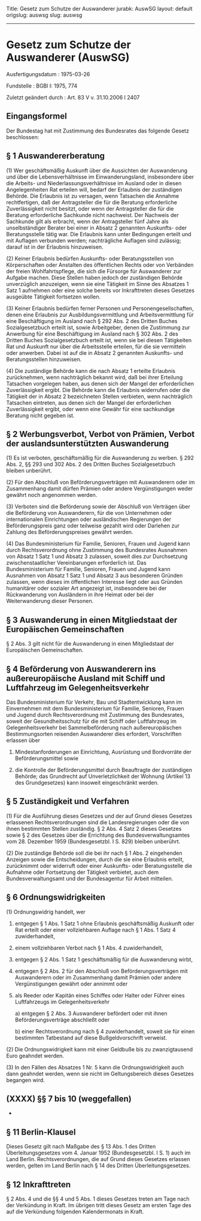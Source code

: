 Title: Gesetz zum Schutze der Auswanderer
jurabk: AuswSG
layout: default
origslug: auswsg
slug: auswsg

---

# Gesetz zum Schutze der Auswanderer (AuswSG)

Ausfertigungsdatum
:   1975-03-26

Fundstelle
:   BGBl I: 1975, 774

Zuletzt geändert durch
:   Art. 83 V v. 31.10.2006 I 2407


## Eingangsformel

Der Bundestag hat mit Zustimmung des Bundesrates das folgende Gesetz
beschlossen:


## § 1 Auswandererberatung

(1) Wer geschäftsmäßig Auskunft über die Aussichten der Auswanderung
und über die Lebensverhältnisse im Einwanderungsland, insbesondere
über die Arbeits- und Niederlassungsverhältnisse im Ausland oder in
diesen Angelegenheiten Rat erteilen will, bedarf der Erlaubnis der
zuständigen Behörde. Die Erlaubnis ist zu versagen, wenn Tatsachen die
Annahme rechtfertigen, daß der Antragsteller die für die Beratung
erforderliche Zuverlässigkeit nicht besitzt, oder wenn der
Antragsteller die für die Beratung erforderliche Sachkunde nicht
nachweist. Der Nachweis der Sachkunde gilt als erbracht, wenn der
Antragsteller fünf Jahre als unselbständiger Berater bei einer in
Absatz 2 genannten Auskunfts- oder Beratungsstelle tätig war. Die
Erlaubnis kann unter Bedingungen erteilt und mit Auflagen verbunden
werden; nachträgliche Auflagen sind zulässig; darauf ist in der
Erlaubnis hinzuweisen.

(2) Keiner Erlaubnis bedürfen Auskunfts- oder Beratungsstellen von
Körperschaften oder Anstalten des öffentlichen Rechts oder von
Verbänden der freien Wohlfahrtspflege, die sich die Fürsorge für
Auswanderer zur Aufgabe machen. Diese Stellen haben jedoch der
zuständigen Behörde unverzüglich anzuzeigen, wenn sie eine Tätigkeit
im Sinne des Absatzes 1 Satz 1 aufnehmen oder eine solche bereits vor
Inkrafttreten dieses Gesetzes ausgeübte Tätigkeit fortsetzen wollen.

(3) Keiner Erlaubnis bedürfen ferner Personen und
Personengesellschaften, denen eine Erlaubnis zur
Ausbildungsvermittlung und Arbeitsvermittlung für eine Beschäftigung
im Ausland nach § 292 Abs. 2 des Dritten Buches Sozialgesetzbuch
erteilt ist, sowie Arbeitgeber, denen die Zustimmung zur Anwerbung für
eine Beschäftigung im Ausland nach § 302 Abs. 2 des Dritten Buches
Sozialgesetzbuch erteilt ist, wenn sie bei diesen Tätigkeiten Rat und
Auskunft nur über die Arbeitsstelle erteilen, für die sie vermitteln
oder anwerben. Dabei ist auf die in Absatz 2 genannten Auskunfts- und
Beratungsstellen hinzuweisen.

(4) Die zuständige Behörde kann die nach Absatz 1 erteilte Erlaubnis
zurücknehmen, wenn nachträglich bekannt wird, daß bei ihrer Erteilung
Tatsachen vorgelegen haben, aus denen sich der Mangel der
erforderlichen Zuverlässigkeit ergibt. Die Behörde kann die Erlaubnis
widerrufen oder die Tätigkeit der in Absatz 2 bezeichneten Stellen
verbieten, wenn nachträglich Tatsachen eintreten, aus denen sich der
Mangel der erforderlichen Zuverlässigkeit ergibt, oder wenn eine
Gewähr für eine sachkundige Beratung nicht gegeben ist.


## § 2 Werbungsverbot, Verbot von Prämien, Verbot der auslandsunterstützten Auswanderung

(1) Es ist verboten, geschäftsmäßig für die Auswanderung zu werben. §
292 Abs. 2, §§ 293 und 302 Abs. 2 des Dritten Buches Sozialgesetzbuch
bleiben unberührt.

(2) Für den Abschluß von Beförderungsverträgen mit Auswanderern oder
im Zusammenhang damit dürfen Prämien oder andere Vergünstigungen weder
gewährt noch angenommen werden.

(3) Verboten sind die Beförderung sowie der Abschluß von Verträgen
über die Beförderung von Auswanderern, für die von Unternehmen oder
internationalen Einrichtungen oder ausländischen Regierungen der
Beförderungspreis ganz oder teilweise gezahlt wird oder Darlehen zur
Zahlung des Beförderungspreises gewährt werden.

(4) Das Bundesministerium für Familie, Senioren, Frauen und Jugend
kann durch Rechtsverordnung ohne Zustimmung des Bundesrates Ausnahmen
von Absatz 1 Satz 1 und Absatz 3 zulassen, soweit dies zur
Durchsetzung zwischenstaatlicher Vereinbarungen erforderlich ist. Das
Bundesministerium für Familie, Senioren, Frauen und Jugend kann
Ausnahmen von Absatz 1 Satz 1 und Absatz 3 aus besonderen Gründen
zulassen, wenn dieses im öffentlichen Interesse liegt oder aus Gründen
humanitärer oder sozialer Art angezeigt ist, insbesondere bei der
Rückwanderung von Ausländern in ihre Heimat oder bei der
Weiterwanderung dieser Personen.


## § 3 Auswanderung in einen Mitgliedstaat der Europäischen Gemeinschaften

§ 2 Abs. 3 gilt nicht für die Auswanderung in einen Mitgliedstaat der
Europäischen Gemeinschaften.


## § 4 Beförderung von Auswanderern ins außereuropäische Ausland mit Schiff und Luftfahrzeug im Gelegenheitsverkehr

Das Bundesministerium für Verkehr, Bau und Stadtentwicklung kann im
Einvernehmen mit dem Bundesministerium für Familie, Senioren, Frauen
und Jugend durch Rechtsverordnung mit Zustimmung des Bundesrates,
soweit der Gesundheitsschutz für die mit Schiff oder Luftfahrzeug im
Gelegenheitsverkehr bei Sammelbeförderung nach außereuropäischen
Bestimmungsorten reisenden Auswanderer dies erfordert, Vorschriften
erlassen über

1.  Mindestanforderungen an Einrichtung, Ausrüstung und Bordvorräte der
    Beförderungsmittel sowie


2.  die Kontrolle der Beförderungsmittel durch Beauftragte der zuständigen
    Behörde; das Grundrecht auf Unverletzlichkeit der Wohnung (Artikel 13
    des Grundgesetzes) kann insoweit eingeschränkt werden.





## § 5 Zuständigkeit und Verfahren

(1) Für die Ausführung dieses Gesetzes und der auf Grund dieses
Gesetzes erlassenen Rechtsverordnungen sind die Landesregierungen oder
die von ihnen bestimmten Stellen zuständig. § 2 Abs. 4 Satz 2 dieses
Gesetzes sowie § 2 des Gesetzes über die Errichtung des
Bundesverwaltungsamtes vom 28. Dezember 1959 (Bundesgesetzbl. I S.
829) bleiben unberührt.

(2) Die zuständige Behörde soll die bei ihr nach § 1 Abs. 2
eingehenden Anzeigen sowie die Entscheidungen, durch die sie eine
Erlaubnis erteilt, zurücknimmt oder widerruft oder einer Auskunfts-
oder Beratungsstelle die Aufnahme oder Fortsetzung der Tätigkeit
verbietet, auch dem Bundesverwaltungsamt und der Bundesagentur für
Arbeit mitteilen.


## § 6 Ordnungswidrigkeiten

(1) Ordnungswidrig handelt, wer

1.  entgegen § 1 Abs. 1 Satz 1 ohne Erlaubnis geschäftsmäßig Auskunft oder
    Rat erteilt oder einer vollziehbaren Auflage nach § 1 Abs. 1 Satz 4
    zuwiderhandelt,


2.  einem vollziehbaren Verbot nach § 1 Abs. 4 zuwiderhandelt,


3.  entgegen § 2 Abs. 1 Satz 1 geschäftsmäßig für die Auswanderung wirbt,


4.  entgegen § 2 Abs. 2 für den Abschluß von Beförderungsverträgen mit
    Auswanderern oder im Zusammenhang damit Prämien oder andere
    Vergünstigungen gewährt oder annimmt oder


5.  als Reeder oder Kapitän eines Schiffes oder Halter oder Führer eines
    Luftfahrzeugs im Gelegenheitsverkehr

    a)  entgegen § 2 Abs. 3 Auswanderer befördert oder mit ihnen
        Beförderungsverträge abschließt oder


    b)  einer Rechtsverordnung nach § 4 zuwiderhandelt, soweit sie für einen
        bestimmten Tatbestand auf diese Bußgeldvorschrift verweist.







(2) Die Ordnungswidrigkeit kann mit einer Geldbuße bis zu
zwanzigtausend Euro geahndet werden.

(3) In den Fällen des Absatzes 1 Nr. 5 kann die Ordnungswidrigkeit
auch dann geahndet werden, wenn sie nicht im Geltungsbereich dieses
Gesetzes begangen wird.


## (XXXX) §§ 7 bis 10 (weggefallen)

-


## § 11 Berlin-Klausel

Dieses Gesetz gilt nach Maßgabe des § 13 Abs. 1 des Dritten
Überleitungsgesetzes vom 4. Januar 1952 (Bundesgesetzbl. I S. 1) auch
im Land Berlin. Rechtsverordnungen, die auf Grund dieses Gesetzes
erlassen werden, gelten im Land Berlin nach § 14 des Dritten
Überleitungsgesetzes.


## § 12 Inkrafttreten

§ 2 Abs. 4 und die §§ 4 und 5 Abs. 1 dieses Gesetzes treten am Tage
nach der Verkündung in Kraft. Im übrigen tritt dieses Gesetz am ersten
Tage des auf die Verkündung folgenden Kalendermonats in Kraft.

